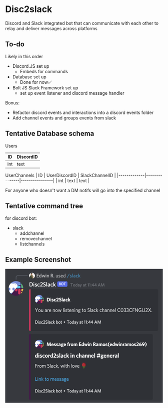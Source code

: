 # Disc2slack
Discord and Slack integrated bot that can communicate with each other to relay and deliver messages across platforms

## To-do
Likely in this order
- Discord.JS set up
  - Embeds for commands
- Database set up
  - Done for now✅
- Bolt JS Slack Framework set up
  - set up event listener and discord message handler

Bonus:
- Refactor discord events and interactions into a discord events folder
- Add channel events and groups events from slack

## Tentative Database schema 

Users

| ID | DiscordID |
|----|-----------|
| int| text      |   

<!-- we took out display channels for now -->

UserChannels
|     ID      | UserDiscordID | SlackChannelID |
|-------------|---------------|----------------|
|     int     |    text       |  text          | 

For anyone who doesn't want a DM notifs will go into the specified channel

## Tentative command tree
for discord bot:
- slack 
  - addchannel
  - removechannel
  - listchannels

<!-- - discord 
  - enable (admin)
    - displaychannel
  - set (admin)
    - displaychannel
  - remove (admind)
    - displaychannel -->
  
## Example Screenshot
![Disc2Slack example](./example.png)
  

